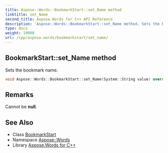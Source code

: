 ```yaml
---
title: Aspose::Words::BookmarkStart::set_Name method
linktitle: set_Name
second_title: Aspose.Words for C++ API Reference
description: 'Aspose::Words::BookmarkStart::set_Name method. Sets the bookmark name in C++.'
type: docs
weight: 10000
url: /cpp/aspose.words/bookmarkstart/set_name/
---
```

## BookmarkStart::set_Name method


Sets the bookmark name.

```cpp
void Aspose::Words::BookmarkStart::set_Name(System::String value) override
```

## Remarks


Cannot be **null**. 
## See Also

* Class [BookmarkStart](../)
* Namespace [Aspose::Words](../../)
* Library [Aspose.Words for C++](../../../)
